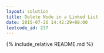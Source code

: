 ```yaml
---
layout: solution
title: Delete Node in a Linked List
date: 2015-07-26 14:42:29+08:00
leetcode_id: 237
---
```

{% include_relative README.md %}
